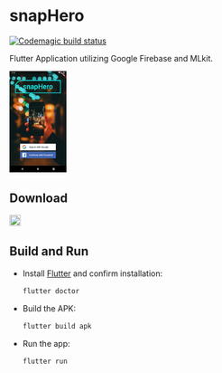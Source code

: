# snapHero

[![Codemagic build status](https://api.codemagic.io/apps/5cc4077b572d3c1c16eb788a/5cc4077b572d3c1c16eb7889/status_badge.svg)](https://codemagic.io/apps/5cc4077b572d3c1c16eb788a/5cc4077b572d3c1c16eb7889/latest_build)

Flutter Application utilizing Google Firebase and MLkit.

<img src="assets/screenshot.png" width="20%" height="20%">

## Download

[<img src="https://play.google.com/intl/en_us/badges/images/generic/en_badge_web_generic.png" href="http://google.com" width="20%" height="20%">](https://play.google.com/store/apps/details?id=com.snap.hero)

## Build and Run

- Install [Flutter](https://flutter.dev/docs/get-started/install) and confirm installation:
	
	```bash
	flutter doctor
	```

- Build the APK:

	```bash
	flutter build apk
	```

- Run the app:

	```
	flutter run
	```
